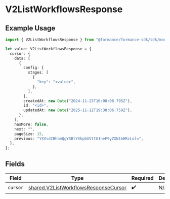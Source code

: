 # V2ListWorkflowsResponse

## Example Usage

```typescript
import { V2ListWorkflowsResponse } from "@formance/formance-sdk/sdk/models/shared";

let value: V2ListWorkflowsResponse = {
  cursor: {
    data: [
      {
        config: {
          stages: [
            {
              "key": "<value>",
            },
          ],
        },
        createdAt: new Date("2024-11-25T16:08:08.795Z"),
        id: "<id>",
        updatedAt: new Date("2025-11-12T19:38:06.759Z"),
      },
    ],
    hasMore: false,
    next: "",
    pageSize: 15,
    previous: "YXVsdCBhbmQgYSBtYXhpbXVtIG1heF9yZXN1bHRzLol=",
  },
};
```

## Fields

| Field                                                                                               | Type                                                                                                | Required                                                                                            | Description                                                                                         |
| --------------------------------------------------------------------------------------------------- | --------------------------------------------------------------------------------------------------- | --------------------------------------------------------------------------------------------------- | --------------------------------------------------------------------------------------------------- |
| `cursor`                                                                                            | [shared.V2ListWorkflowsResponseCursor](../../../sdk/models/shared/v2listworkflowsresponsecursor.md) | :heavy_check_mark:                                                                                  | N/A                                                                                                 |
